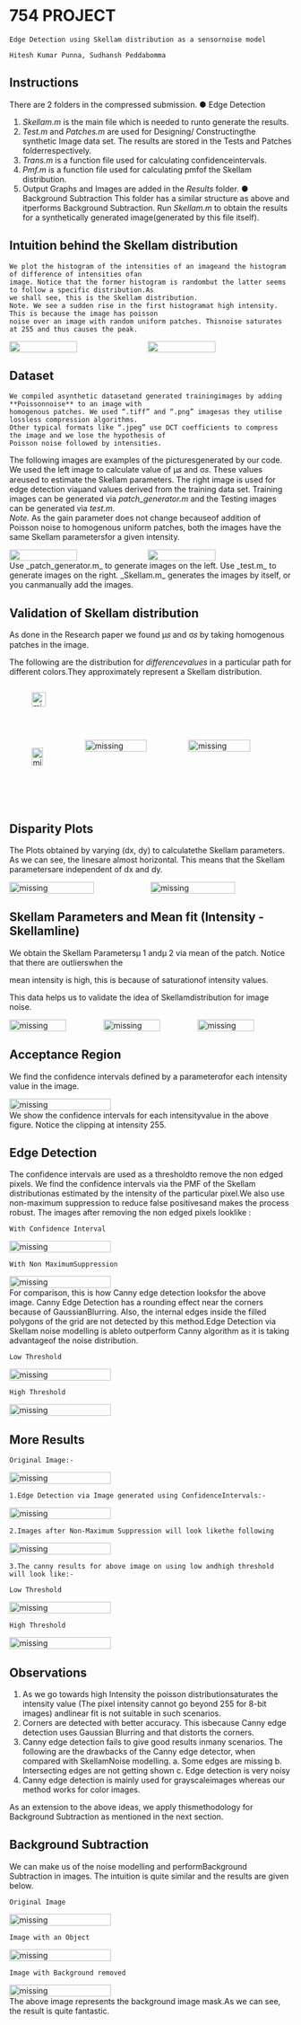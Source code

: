 # 754 PROJECT

```
Edge Detection using Skellam distribution as a sensornoise model
```
```
Hitesh Kumar Punna, Sudhansh Peddabomma
```

## Instructions

There are 2 folders in the compressed submission.
● Edge Detection

1. _Skellam.m_ is the main file which is needed to runto generate the results.
2. _Test.m_ and _Patches.m_ are used for Designing/ Constructingthe synthetic Image data set. The
    results are stored in the Tests and Patches folderrespectively.
3. _Trans.m_ is a function file used for calculating confidenceintervals.
4. _Pmf.m_ is a function file used for calculating pmfof the Skellam distribution.
5. Output Graphs and Images are added in the _Results_ folder.
● Background Subtraction
This folder has a similar structure as above and itperforms Background Subtraction. Run _Skellam.m_ to
obtain the results for a synthetically generated image(generated by this file itself).

## Intuition behind the Skellam distribution

```
We plot the histogram of the intensities of an imageand the histogram of difference of intensities ofan
image. Notice that the former histogram is randombut the latter seems to follow a specific distribution.As
we shall see, this is the Skellam distribution.
Note. We see a sudden rise in the first histogramat high intensity. This is because the image has poisson
noise over an image with random uniform patches. Thisnoise saturates at 255 and thus causes the peak.
```
<div style="display:flex">
<img src="./Image_Histogram.png" width="49%" >
<img src="./diff_hist.png" width="49%">
</div>

## Dataset
```
We compiled asynthetic datasetand generated trainingimages by adding **Poissonnoise** to an image with
homogenous patches. We used “.tiff” and “.png” imagesas they utilise lossless compression algorithms.
Other typical formats like “.jpeg” use DCT coefficients to compress the image and we lose the hypothesis of
Poisson noise followed by intensities.
```
The following images are examples of the picturesgenerated by our code. We used the left image to
calculate value of μ𝑠 and σ𝑠. These values areused to estimate the Skellam parameters.
The right image is used for edge detection viaμand values derived from the training data set.
Training images can be generated via _patch_generator.m_ and the Testing images can be generated via
_test.m_.
<br>
_Note._ As the gain parameter does not change becauseof addition of Poisson noise to homogenous uniform
patches, both the images have the same Skellam parametersfor a given intensity.
<div style="display:flex">
<img src="./Edge%20Detection/Patches/original.png" width="49%" >
<img src="./Edge%20Detection/Patches/actual.png" width="49%">
</div>
Use _patch_generator.m_ to generate images on the left.
Use _test.m_ to generate images on the right.
_Skellam.m_ generates the images by itself, or you canmanually add the images.

## Validation of Skellam distribution

As done in the Research paper we found μ𝑠 and σ𝑠 by taking homogenous patches in the image.

The following are the distribution for _differencevalues_ in a particular path for different colors.They
approximately represent a Skellam distribution.
<div style="display:flex">
<p style="text-align:center">
<figure style="display:inline-block">
    <img src='./Edge%20Detection/Results/Histogram%20for%20red.png' width="60%"  alt='missing' />
</figure>
</p>
    </div>  
<div style="display:flex">
<figure style="display:inline-block">
    <img src='./Edge%20Detection/Results/Histogram%20for%20green.png'width="60%"  class="center" alt='missing' />
</figure>
 <img src='./Edge%20Detection/Results/Histogram%20for%20blue.png'width="60%"  class="center" alt='missing' />
  <img src='./Edge%20Detection/Results/combined.png'width="60%"  class="center" alt='missing' />
</div>  

## Disparity Plots

The Plots obtained by varying (dx, dy) to calculatethe Skellam parameters. As we can see, the linesare
almost horizontal. This means that the Skellam parametersare independent of dx and dy.

<div style="display:flex">
 <img src='./Edge%20Detection/Results/Disparity_Plot(u1).png'width="60%"  class="center" alt='missing' />
  <img src='./Edge%20Detection/Results/Disparity_Plot(u2).png'width="60%"  class="center" alt='missing' />
</div>    

## Skellam Parameters and Mean fit (Intensity - Skellamline)

We obtain the Skellam Parametersμ 1 andμ 2 via mean of the patch. Notice that there are outlierswhen the

mean intensity is high, this is because of saturationof intensity values.

This data helps us to validate the idea of Skellamdistribution for image noise.


<div style="display:flex">
 <img src='./Edge%20Detection/Results/Linear_fit%20for%20red.png'width="60%"  class="center" alt='missing' />
  <img src='./Edge%20Detection/Results/Linear_fit%20for%20green.png'width="60%"  class="center" alt='missing' />
   <img src='./Edge%20Detection/Results/Linear_fit%20for%20blue.png'width="60%"  class="center" alt='missing' />
 </div>    
 
## Acceptance Region
We find the confidence intervals defined by a parameterαfor each intensity value in the image.
<div style="display:flex">
    <img src='./Edge%20Detection/Results/acceptance.png'width="60%"  class="center" alt='missing' />
    </div>    
We show the confidence intervals for each intensityvalue in the above figure. Notice the clipping at
intensity 255.

## Edge Detection
The confidence intervals are used as a thresholdto remove the non edged pixels. We find the confidence
intervals via the PMF of the Skellam distributionas estimated by the intensity of the particular pixel.We
also use non-maximum suppression to reduce false positivesand makes the process robust.
The images after removing the non edged pixels looklike :

```
With Confidence Interval 
```
<div style="display:flex">
    <img src='./Edge%20Detection/Results/no_NMS.png'width="60%"  class="center" alt='missing' />
</div>    
    
```
With Non MaximumSuppression
```
<div style="display:flex">
    <img src='./Edge%20Detection/Results/NMS.png'width="60%"  class="center" alt='missing' />
</div>    
For comparison, this is how Canny edge detection looksfor the above image. Canny Edge Detection has a
rounding effect near the corners because of GaussianBlurring. Also, the internal edges inside the filled
polygons of the grid are not detected by this method.Edge Detection via Skellam noise modelling is ableto
outperform Canny algorithm as it is taking advantageof the noise distribution.

```
Low Threshold 
```
<div style="display:flex">
    <img src='./Edge%20Detection/Results/low.png'width="60%"  class="center" alt='missing' />
</div>  

```
High Threshold
```

<div style="display:flex">
    <img src='./Edge%20Detection/Results/high.png'width="60%"  class="center" alt='missing' />
</div>    

## More Results

```
Original Image:-
```

<div style="display:flex">
    <img src='./Edge%20Detection/Tests/pic2.png'width="60%"  class="center" alt='missing' />
</div>    

```
1.Edge Detection via Image generated using ConfidenceIntervals:-
```

<div style="display:flex">
    <img src='./Edge%20Detection/Results_checkerboard/NMS.png'width="60%"  class="center" alt='missing' />
</div>    

```
2.Images after Non-Maximum Suppression will look likethe following
```

<div style="display:flex">
    <img src='./Edge%20Detection/Results_checkerboard/NMS.png'width="60%"  class="center" alt='missing' />
</div>    

```
3.The canny results for above image on using low andhigh threshold will look like:-
```

```
Low Threshold 
```

<div style="display:flex">    
    <img src='./Edge%20Detection/Results_checkerboard/canny-low.png'width="60%"  class="center" alt='missing' />
</div>    

```
High Threshold
```

<div style="display:flex">    
    <img src='./Edge%20Detection/Results_checkerboard/canny-high.png'width="60%"  class="center" alt='missing' />
</div>    

## Observations

1. As we go towards high Intensity the poisson distributionsaturates the intensity value (The pixel
    intensity cannot go beyond 255 for 8-bit images) andlinear fit is not suitable in such scenarios.
2. Corners are detected with better accuracy. This isbecause Canny edge detection uses Gaussian
    Blurring and that distorts the corners.
3. Canny edge detection fails to give good results inmany scenarios. The following are the drawbacks
    of the Canny edge detector, when compared with SkellamNoise modelling.
       a. Some edges are missing
       b. Intersecting edges are not getting shown
       c. Edge detection is very noisy
4. Canny edge detection is mainly used for grayscaleimages whereas our method works for color
    images.

As an extension to the above ideas, we apply thismethodology for Background Subtraction as mentioned
in the next section.


## Background Subtraction

We can make us of the noise modelling and performBackground Subtraction in images. The intuition is
quite similar and the results are given below.

```
Original Image 
```

<div style="display:flex"> 
    <img src='./Background%20Subtraction/Results/Train.png'width="60%"  class="center" alt='missing' />
</div>     

```
Image with an Object
```

<div style="display:flex">    
    <img src='./Background%20Subtraction/Results/Test.png'width="60%"  class="center" alt='missing' />
</div>  

```
Image with Background removed
```

<div style="display:flex">      
    <img src='./Background%20Subtraction/Results/object.png'width="60%"  class="center" alt='missing' />
</div>  
The above image represents the background image mask.As we can see, the result is quite fantastic.


